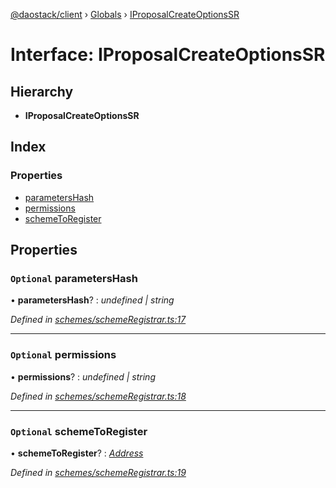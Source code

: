 [@daostack/client](../README.md) › [Globals](../globals.md) › [IProposalCreateOptionsSR](iproposalcreateoptionssr.md)

# Interface: IProposalCreateOptionsSR

## Hierarchy

* **IProposalCreateOptionsSR**

## Index

### Properties

* [parametersHash](iproposalcreateoptionssr.md#optional-parametershash)
* [permissions](iproposalcreateoptionssr.md#optional-permissions)
* [schemeToRegister](iproposalcreateoptionssr.md#optional-schemetoregister)

## Properties

### `Optional` parametersHash

• **parametersHash**? : *undefined | string*

*Defined in [schemes/schemeRegistrar.ts:17](https://github.com/daostack/client/blob/a73e635/src/schemes/schemeRegistrar.ts#L17)*

___

### `Optional` permissions

• **permissions**? : *undefined | string*

*Defined in [schemes/schemeRegistrar.ts:18](https://github.com/daostack/client/blob/a73e635/src/schemes/schemeRegistrar.ts#L18)*

___

### `Optional` schemeToRegister

• **schemeToRegister**? : *[Address](../globals.md#address)*

*Defined in [schemes/schemeRegistrar.ts:19](https://github.com/daostack/client/blob/a73e635/src/schemes/schemeRegistrar.ts#L19)*
